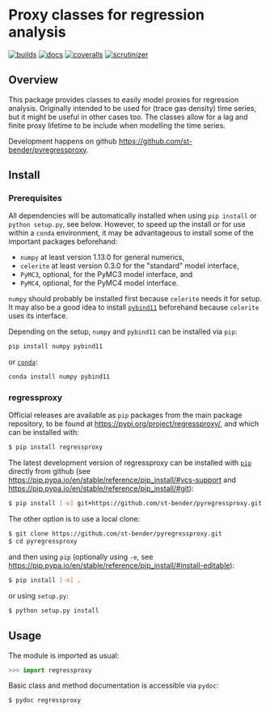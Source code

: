 # Proxy classes for regression analysis

[![builds](https://github.com/st-bender/pyregressproxy/actions/workflows/ci_build_and_test.yml/badge.svg?branch=master)](https://github.com/st-bender/pyregressproxy/actions/workflows/ci_build_and_test.yml)
[![docs](https://rtfd.org/projects/pyregressproxy/badge/?version=latest)](https://pyregressproxy.rtfd.io/en/latest/?badge=latest)
[![coveralls](https://coveralls.io/repos/github/st-bender/pyregressproxy/badge.svg)](https://coveralls.io/github/st-bender/pyregressproxy)
[![scrutinizer](https://scrutinizer-ci.com/g/st-bender/pyregressproxy/badges/quality-score.png?b=master)](https://scrutinizer-ci.com/g/st-bender/pyregressproxy/?branch=master)

## Overview

This package provides classes to easily model proxies for regression analysis.
Originally intended to be used for (trace gas density) time series,
but it might be useful in other cases too.
The classes allow for a lag and finite proxy lifetime to be include when
modelling the time series.

Development happens on github <https://github.com/st-bender/pyregressproxy>.

## Install

### Prerequisites

All dependencies will be automatically installed when using
`pip install` or `python setup.py`, see below.
However, to speed up the install or for use
within a `conda` environment, it may be advantageous to
install some of the important packages beforehand:

- `numpy` at least version 1.13.0 for general numerics,
- `celerite` at least version 0.3.0 for the "standard" model interface,
- `PyMC3`, optional, for the PyMC3 model interface, and
- `PyMC4`, optional, for the PyMC4 model interface.

`numpy` should probably be installed first because `celerite` needs it for setup.
It may also be a good idea to install
[`pybind11`](https://pybind11.readthedocs.io) beforehand
because `celerite` uses its interface.

Depending on the setup, `numpy` and `pybind11` can be installed via `pip`:
```sh
pip install numpy pybind11
```
or [`conda`](https://conda.io):
```sh
conda install numpy pybind11
```

### regressproxy

Official releases are available as `pip` packages from the main package repository,
to be found at <https://pypi.org/project/regressproxy/>, and which can be installed with:
```sh
$ pip install regressproxy
```
The latest development version of regressproxy can be installed with
[`pip`](https://pip.pypa.io) directly from github
(see <https://pip.pypa.io/en/stable/reference/pip_install/#vcs-support>
and <https://pip.pypa.io/en/stable/reference/pip_install/#git>):
```sh
$ pip install [-e] git+https://github.com/st-bender/pyregressproxy.git
```

The other option is to use a local clone:
```sh
$ git clone https://github.com/st-bender/pyregressproxy.git
$ cd pyregressproxy
```
and then using `pip` (optionally using `-e`, see
<https://pip.pypa.io/en/stable/reference/pip_install/#install-editable>):
```sh
$ pip install [-e] .
```

or using `setup.py`:
```sh
$ python setup.py install
```

## Usage

The module is imported as usual:
```python
>>> import regressproxy
```

Basic class and method documentation is accessible via `pydoc`:
```sh
$ pydoc regressproxy
```

